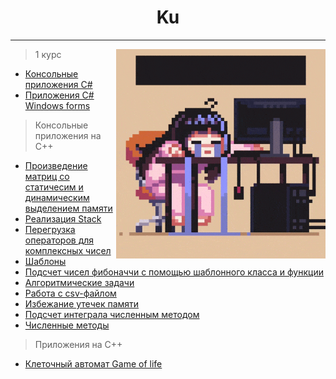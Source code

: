 <h1 align = "center">Ku </h1>  
   
_________
</head>
 <p>
      
   </p>
<body>
 
<img src="https://raw.githubusercontent.com/Leeiss/HomeWork_OperatorOverloading/main/res/11.gif"  align="right"  width="335" />
   


         
        
> 1 курс
+ [Консольные приложения С#](https://github.com/Leeiss/Leeiss-FirstSemesterConsoleApplications)
+ [Приложения С# Windows forms](https://github.com/Leeiss/FirstSemesterWFApplications)

 
 
> Консольные приложения на С++                 
                   
        
  + [Произведение матриц со статичесим и динамическим выделением памяти](https://github.com/Leeiss/HomeWork_Matrix)   
  + [Реализация Stack](https://github.com/Leeiss/HomeWork_Stack)
  + [Перегрузка операторов для комплексных чисел](https://github.com/Leeiss/HomeWork_OperatorOverloading)
  + [Шаблоны](https://github.com/Leeiss/HomeWork_Template)
  + [Подсчет чисел фибоначчи с помощью шаблонного класса и функции](https://github.com/Leeiss/HomeWork_FibonacciWithTemplates)
  + [Алгоритмические задачи](https://github.com/Leeiss/HomeWork_Algorithms)
  + [Работа с csv-файлом](https://github.com/Leeiss/HomeWork_ConvertingCSVtoBinary)
  + [Избежание утечек памяти](https://github.com/Leeiss/HomeWork_AvoidingMemoryLeaks)
  + [Подсчет интеграла численным методом](https://github.com/Leeiss/HomeWork_CalculatingIntegralUsingNumericalMethods)
  + [Численные методы](https://github.com/Leeiss/FunctionTab)


> Приложения на С++
 + [Клеточный автомат Game of life](https://github.com/Leeiss/GameOfLifeApplication)
    


       
